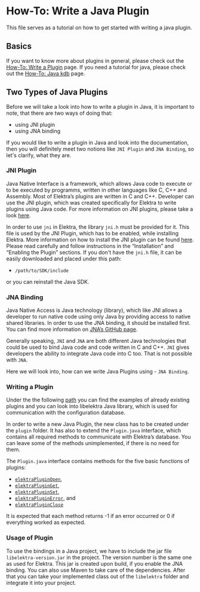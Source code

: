 # How-To: Write a Java Plugin

This file serves as a tutorial on how to get started with writing a java plugin.

## Basics

If you want to know more about plugins in general, please check out the [How-To: Write a Plugin](/doc/tutorials/plugins.md) page.
If you need a tutorial for java, please check out the [How-To: Java kdb](/doc/tutorials/java-kdb.md) page.

## Two Types of Java Plugins

Before we will take a look into how to write a plugin in Java, it is important to note, that there are two ways of doing that:

- using JNI plugin
- using JNA binding

If you would like to write a plugin in Java and look into the documentation, then you will definitely meet two notions like `JNI Plugin` and `JNA Binding`, so let's clarify, what they are.

### JNI Plugin

Java Native Interface is a framework, which allows Java code to execute or to be executed by programms, written in other languages like C, C++ and Assembly. Most of Elektra’s plugins are written in C and C++. Developer can use the JNI plugin, which was created specifically for Elektra to write plugins using Java code. For more information on JNI plugins, please take a look [here](/src/plugins/jni/README.md).

In order to use `jni` in Elektra, the library `jni.h` must be provided for it. This file is used by the JNI Plugin, which has to be enabled, while installing Elektra. More information on how to install the JNI plugin can be found [here](/src/plugins/jni/README.md). Please read carefully and follow instructions in the “Installation” and “Enabling the Plugin” sections. If you don't have the `jni.h` file, it can be easily downloaded and placed under this path:

- `/path/to/SDK/include`

or you can reinstall the Java SDK.

### JNA Binding

Java Native Access is Java technology (library), which like JNI allows a developer to run native code using only Java by providing access to native shared libraries. In order to use the JNA binding, it should be installed first. You can find more information on [JNA’s GitHub page](https://github.com/java-native-access/jna).

Generally speaking, `JNI` and `JNA` are both different Java technologies that could be used to bind Java code and code written in C and C++. `JNI` gives developers the ability to integrate Java code into C too. That is not possible with `JNA`.

Here we will look into, how can we write Java Plugins using - `JNA Binding`.

### Writing a Plugin

Under the the following [path](/src/bindings/jna/libelektra/src/main/java/org/libelektra) you can find the examples of already existing plugins and you can look into libelektra Java library, which is used for communication with the configuration database.

In order to write a new Java Plugin, the new class has to be created under the `plugin` folder. It has also to extend the `Plugin.java` interface, which contains all required methods to communicate with Elektra’s database. You can leave some of the methods unimplemented, if there is no need for them.

The `Plugin.java` interface contains methods for the five basic functions of plugins:

- [`elektraPluginOpen`](https://doc.libelektra.org/api/latest/html/group__plugin.html#ga23c2eb3584e38a4d494eb8f91e5e3d8d),
- [`elektraPluginGet`](https://doc.libelektra.org/api/latest/html/group__plugin.html#gacb69f3441c6d84241b4362f958fbe313),
- [`elektraPluginSet`](https://doc.libelektra.org/api/latest/html/group__plugin.html#gae65781a1deb34efc79c8cb9d9174842c),
- [`elektraPluginError`](https://doc.libelektra.org/api/latest/html/group__plugin.html#gad74b35f558ac7c3262f6069c5c47dc79), and
- [`elektraPluginClose`](https://doc.libelektra.org/api/latest/html/group__plugin.html#ga1236aefe5b2baf8b7bf636ba5aa9ea29)

It is expected that each method returns -1 if an error occurred or 0 if everything worked as expected.

### Usage of Plugin

To use the bindings in a Java project, we have to include the jar file `libelektra-version.jar` in the project. The version number is the same one as used for Elektra. This jar is created upon build, if you enable the JNA binding. You can also use Maven to take care of the dependencies. After that you can take your implemented class out of the `libelektra` folder and integrate it into your project.
